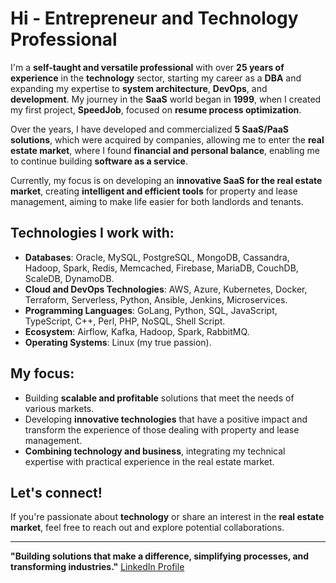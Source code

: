 # Hi - Entrepreneur and Technology Professional

I'm a **self-taught and versatile professional** with over **25 years of experience** in the **technology** sector, starting my career as a **DBA** and expanding my expertise to **system architecture**, **DevOps**, and **development**. My journey in the **SaaS** world began in **1999**, when I created my first project, **SpeedJob**, focused on **resume process optimization**.

Over the years, I have developed and commercialized **5 SaaS/PaaS solutions**, which were acquired by companies, allowing me to enter the **real estate market**, where I found **financial and personal balance**, enabling me to continue building **software as a service**.

Currently, my focus is on developing an **innovative SaaS for the real estate market**, creating **intelligent and efficient tools** for property and lease management, aiming to make life easier for both landlords and tenants.

## Technologies I work with:

- **Databases**: Oracle, MySQL, PostgreSQL, MongoDB, Cassandra, Hadoop, Spark, Redis, Memcached, Firebase, MariaDB, CouchDB, ScaleDB, DynamoDB.
- **Cloud and DevOps Technologies**: AWS, Azure, Kubernetes, Docker, Terraform, Serverless, Python, Ansible, Jenkins, Microservices.
- **Programming Languages**: GoLang, Python, SQL, JavaScript, TypeScript, C++, Perl, PHP, NoSQL, Shell Script.
- **Ecosystem**: Airflow, Kafka, Hadoop, Spark, RabbitMQ.
- **Operating Systems**: Linux (my true passion).

## My focus:

- Building **scalable and profitable** solutions that meet the needs of various markets.
- Developing **innovative technologies** that have a positive impact and transform the experience of those dealing with property and lease management.
- **Combining technology and business**, integrating my technical expertise with practical experience in the real estate market.

## Let's connect!

If you're passionate about **technology** or share an interest in the **real estate market**, feel free to reach out and explore potential collaborations.

---

**"Building solutions that make a difference, simplifying processes, and transforming industries."**
[LinkedIn Profile](https://www.linkedin.com/in/mrkoliveira)
